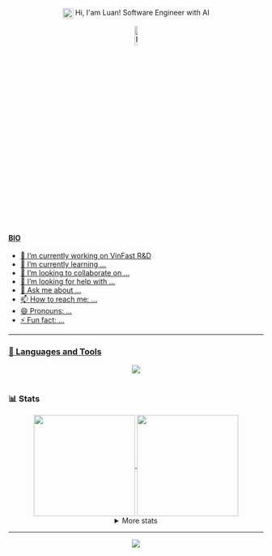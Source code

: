 <p align="center"> 
  <a href="(https://github.com/luanpahm)">
    <img align="center" src="https://media.giphy.com/media/hvRJCLFzcasrR4ia7z/giphy.gif" width="21"></a> Hi, I'am Luan! Software Engineer with AI
  </a>
</p>
   
<p align="center">
<a href="(https://github.com/luanpahm)">
 <img align="center" src="https://raw.githubusercontent.com/Tarikul-Islam-Anik/Animated-Fluent-Emojis/master/Emojis/Animals/Penguin.png" alt="Penguin" width="10%"
</a>   
</p>

<!-- 
<p align="center"> 
    <a href="(https://github.com/luanpahm)">
      <img height=200 align="center" src="http://github-profile-summary-cards.vercel.app/api/cards/profile-details?username=luanpahm&theme=transparent" />
    </a>
</p>
-->
<!-- -  <img alt="GIF" src="https://github.com/SP-XD/SP-XD/blob/main/images/Developer.gif" width="25" /> &nbsp; I’m currently learning **Flutter & WebDev**. <img align="right" src="https://raw.githubusercontent.com/Tarikul-Islam-Anik/Animated-Fluent-Emojis/master/Emojis/Animals/Penguin.png" alt="Penguin" width="15%" /><br> -->

#### BIO
- 🔭 I’m currently working on VinFast R&D
- 🌱 I’m currently learning ...
- 👯 I’m looking to collaborate on ...
- 🤔 I’m looking for help with ...
- 💬 Ask me about ...
- 📫 How to reach me: ...
- 😄 Pronouns: ...
- ⚡ Fun fact: ...
---

### 🧰 Languages and Tools
<p align="center">
  <a href="https://github.com/luanpahm">
    <img src="https://go-skill-icons.vercel.app/api/icons?i=anaconda,argocd,azure,django,git,docker,elasticsearch,fastapi,flask,gcp,gemini,git,go,grafana,helm,kafka,kubernetes,linux,mongodb,mysql,postgres,postman,prometheus,redis,vim&titles=true" />
  </a>
</p>

#

### 📊 Stats
<!-- <p align="center">
<!--     <img height=200 align="center" src="https://github-readme-stats.vercel.app/api?username=luanpahm&include_all_commits=true&show_icons=true&theme=transparent" /> -->
<!--     <img height=200 align="center" src="https://github-readme-stats.vercel.app/api/top-langs/?username=luanpahm&size_weight=0.5&count_weight=0.5&theme=transparent&layout=donut" /> -->
<!-- </p> -->
<!-- a -->
<div align="center" >
<a  href="https://github.com/luanpahm">

<img height=200 align="center" src="https://github-readme-stats.vercel.app/api?username=luanpahm&include_all_commits=true&show_icons=true&theme=transparent" />
<img height=200 align="center" src="https://github-readme-stats.vercel.app/api/top-langs/?username=luanpahm&size_weight=0.5&count_weight=0.5&theme=transparent&layout=donut" />

</a>

<details>
  <summary>More stats</summary>
  
<img height=200 align="center" src="http://github-profile-summary-cards.vercel.app/api/cards/profile-details?username=luanpahm&theme=transparent" />

</details>
  
<hr></hr>
<!--img src="https://github.com/SP-XD/SP-XD/blob/main/images/this_page_is.gif?raw=true"  width="40%"/-->

</div>
<p align="center"><img src="https://raw.githubusercontent.com/catppuccin/catppuccin/main/assets/footers/gray0_ctp_on_line.svg?sanitize=true" /></p>
